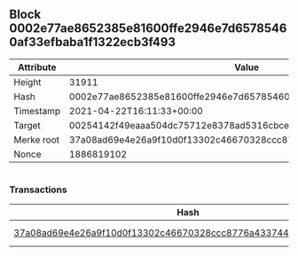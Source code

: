 ## Block 0002e77ae8652385e81600ffe2946e7d65785460af33efbaba1f1322ecb3f493

Attribute | Value
--- | ---
Height | 31911
Hash | 0002e77ae8652385e81600ffe2946e7d65785460af33efbaba1f1322ecb3f493
Timestamp | 2021-04-22T16:11:33+00:00
Target | 00254142f49eaaa504dc75712e8378ad5316cbcead634704b3734b6271167cc4
Merke root | 37a08ad69e4e26a9f10d0f13302c46670328ccc8776a433744bbf6a5dfb76015
Nonce | 1886819102

```

```

### Transactions

Hash | Amount
--- | ---
[37a08ad69e4e26a9f10d0f13302c46670328ccc8776a433744bbf6a5dfb76015](37a08ad69e4e26a9f10d0f13302c46670328ccc8776a433744bbf6a5dfb76015.md) | 10.00000000 SKEPTI 
